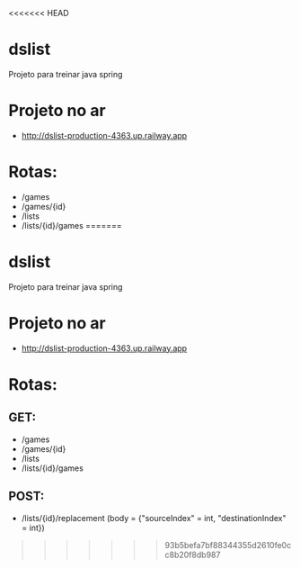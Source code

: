 <<<<<<< HEAD
# dslist
Projeto para treinar java spring

# Projeto no ar
- http://dslist-production-4363.up.railway.app

# Rotas:
- /games
- /games/{id}
- /lists
- /lists/{id}/games
=======
# dslist
Projeto para treinar java spring

# Projeto no ar
- http://dslist-production-4363.up.railway.app

# Rotas:
## GET:
- /games
- /games/{id}
- /lists
- /lists/{id}/games

## POST:
- /lists/{id}/replacement (body = {"sourceIndex" = int, "destinationIndex" = int})

>>>>>>> 93b5befa7bf88344355d2610fe0cc8b20f8db987

